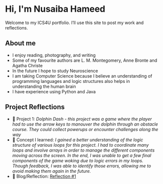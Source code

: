 # Hi, I'm Nusaiba Hameed
Welcome to my ICS4U portfolio. I’ll use this site to post my work and reflections.

## About me
- I enjoy reading, photography, and writing
- Some of my favourite authors are L. M. Montegomery, Anne Bronte and Agatha Christe
- In the future I hope to study Neuroscience
- I am taking Computer Science because I believe an understanding of programming languages and logic structures also helps in understanding the human brain
- I have experience using Python and Java

## Project Reflections
- 🔧 Project 1: *Dolphin Dash - this project was a game where the player had to use the arrow keys to manouver the dolphin through an obstacle course. They could collect powerups or encounter challenges along the way*
- 🧠 Concept I learned: *I gained a better understanding of the logic structure of various loops for this project. I had to coordinate many loops and involve arrays in order to manage the different components moving across the screen. In the end, I was unable to get a few final components of the game woking due to logic errors in my loops. Though feedback, I was able to identify those errors, allowing me to avoid making them again in the future.*
- 📝 Blog/Reflection: [Reflection #1](./posts/first_reflection.md) 
